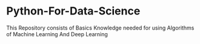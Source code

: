 # Python-For-Data-Science

This Repository consists of Basics Knowledge needed for using Algorithms of Machine Learning And Deep Learning
